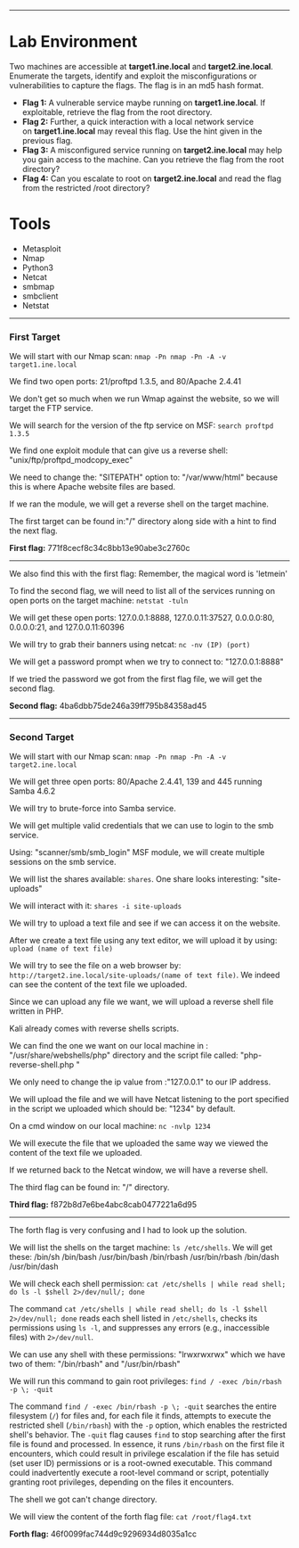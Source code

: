 
---

# Lab Environment

Two machines are accessible at **target1.ine.local** and **target2.ine.local**. Enumerate the targets, identify and exploit the misconfigurations or vulnerabilities to capture the flags. The flag is in an md5 hash format.

- **Flag 1:** A vulnerable service maybe running on **target1.ine.local**. If exploitable, retrieve the flag from the root directory.
- **Flag 2:** Further, a quick interaction with a local network service on **target1.ine.local** may reveal this flag. Use the hint given in the previous flag.
- **Flag 3:** A misconfigured service running on **target2.ine.local** may help you gain access to the machine. Can you retrieve the flag from the root directory?
- **Flag 4:** Can you escalate to root on **target2.ine.local** and read the flag from the restricted /root directory?

# Tools

- Metasploit
- Nmap
- Python3
- Netcat
- smbmap
- smbclient
- Netstat

---


### First Target

We will start with our Nmap scan: `nmap -Pn nmap -Pn -A -v target1.ine.local`

We find two open ports: 21/proftpd 1.3.5, and 80/Apache 2.4.41

We don't get so much when we run Wmap against the website, so we will target the FTP service.

We will search for the version of the ftp service on MSF: `search proftpd 1.3.5`

We find one exploit module that can give us a reverse shell: "unix/ftp/proftpd_modcopy_exec"

We need to change the: "SITEPATH" option to: "/var/www/html" because this is where Apache website files are based.

If we ran the module, we will get a reverse shell on the target machine.

The first target can be found in:"/" directory along side with a hint to find the next flag.

**First flag:** 771f8cecf8c34c8bb13e90abe3c2760c

----

We also find this with the first flag: Remember, the magical word is 'letmein'

To find the second flag, we will need to list all of the services running on open ports on the target machine: `netstat -tuln`

We will get these open ports: 127.0.0.1:8888, 127.0.0.11:37527,  0.0.0.0:80, 0.0.0.0:21, and 127.0.0.11:60396

We will try to grab their banners using netcat: `nc -nv (IP) (port)`

We will get a password prompt when we try to connect to: "127.0.0.1:8888"

If we tried the password we got from the first flag file, we will get the second flag.

**Second flag:** 4ba6dbb75de246a39ff795b84358ad45

---

### Second Target 

We will start with our Nmap scan: `nmap -Pn nmap -Pn -A -v target2.ine.local`

We will get three open ports: 80/Apache 2.4.41, 139 and 445 running Samba 4.6.2

We will try to brute-force into Samba service.

We will get multiple valid credentials that we can use to login to the smb service.

Using: "scanner/smb/smb_login" MSF module, we will create multiple sessions on the smb service.

We will list the shares available: `shares`. One share looks interesting: "site-uploads"

We will interact with it: `shares -i site-uploads`

We will try to upload a text file and see if we can access it on the website. 

After we create a text file using any text editor, we will upload it by using: `upload (name of text file)`

We will try to see the file on a web browser by: `http://target2.ine.local/site-uploads/(name of text file)`. We indeed can see the content of the text file we uploaded. 

Since we can upload any file we want, we will upload a reverse shell file written in PHP. 

Kali already comes with reverse shells scripts. 

We can find the one we want on our local machine in : "/usr/share/webshells/php" directory and the script file called: "php-reverse-shell.php "

We only need to change the ip value from :"127.0.0.1" to our IP address.

We will upload the file and we will have Netcat listening to the port specified in the script we uploaded which should be: "1234" by default.

On a cmd window on our local machine: `nc -nvlp 1234`

We will execute the file that we uploaded the same way we viewed the content of the text file we uploaded.

If we returned back to the Netcat window, we will have a reverse shell.

The third flag can be found in: "/" directory.

**Third flag:** f872b8d7e6be4abc8cab0477221a6d95

---

The forth flag is very confusing and I had to look up the solution.

We will list the shells on the target machine: `ls /etc/shells`. We will get these:
/bin/sh
/bin/bash
/usr/bin/bash
/bin/rbash
/usr/bin/rbash
/bin/dash
/usr/bin/dash

We will check each shell permission: `cat /etc/shells | while read shell; do ls -l $shell 2>/dev/null/; done`

The command `cat /etc/shells | while read shell; do ls -l $shell 2>/dev/null; done` reads each shell listed in `/etc/shells`, checks its permissions using `ls -l`, and suppresses any errors (e.g., inaccessible files) with `2>/dev/null`.

We can use any shell with these permissions: "lrwxrwxrwx" which we have two of them: "/bin/rbash" and "/usr/bin/rbash"

We will run this command to gain root privileges: `find / -exec /bin/rbash -p \; -quit`

The command `find / -exec /bin/rbash -p \; -quit` searches the entire filesystem (`/`) for files and, for each file it finds, attempts to execute the restricted shell (`/bin/rbash`) with the `-p` option, which enables the restricted shell's behavior. The `-quit` flag causes `find` to stop searching after the first file is found and processed. In essence, it runs `/bin/rbash` on the first file it encounters, which could result in privilege escalation if the file has setuid (set user ID) permissions or is a root-owned executable. This command could inadvertently execute a root-level command or script, potentially granting root privileges, depending on the files it encounters.

The shell we got can't change directory.

We will view the content of the forth flag file: `cat /root/flag4.txt`

**Forth flag:** 46f0099fac744d9c9296934d8035a1cc